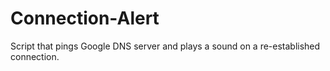 # Connection-Alert
Script that pings Google DNS server and plays a sound on a re-established connection.
